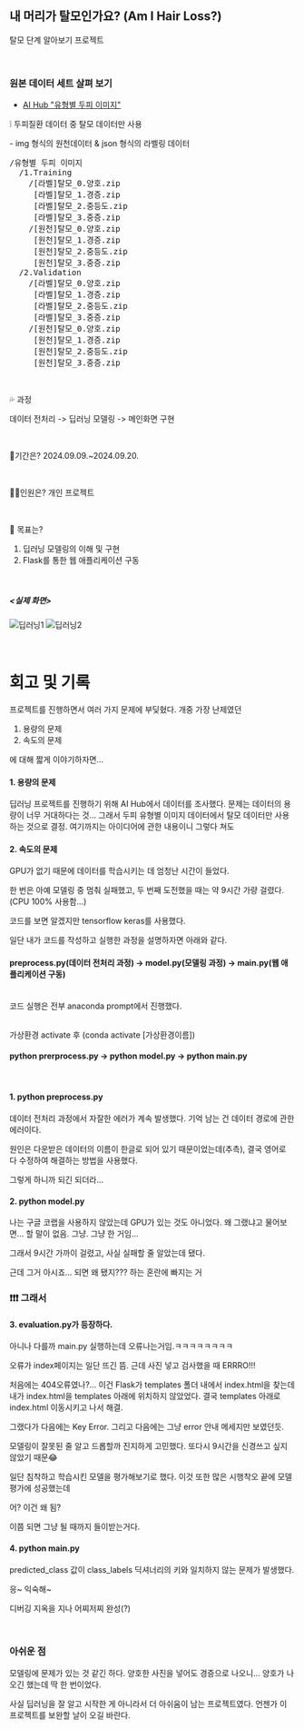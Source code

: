 ## 내 머리가 탈모인가요? (Am I Hair Loss?)

탈모 단계 알아보기 프로젝트

<br>

### 원본 데이터 세트 살펴 보기

* [AI Hub "유형별 두피 이미지"](https://aihub.or.kr/aihubdata/data/view.do?currMenu=115&topMenu=100&aihubDataSe=data&dataSetSn=216)
<p> ❕ 두피질환 데이터 중 탈모 데이터만 사용</p>
<p>- img 형식의 원천데이터 & json 형식의 라벨링 데이터</p>
<pre>
/유형별 두피 이미지
  /1.Training
    /[라벨]탈모_0.양호.zip
     [라벨]탈모_1.경증.zip
     [라벨]탈모_2.중등도.zip
     [라벨]탈모_3.중증.zip
    /[원천]탈모_0.양호.zip
     [원천]탈모_1.경증.zip
     [원천]탈모_2.중등도.zip
     [원천]탈모_3.중증.zip
  /2.Validation
    /[라벨]탈모_0.양호.zip
     [라벨]탈모_1.경증.zip
     [라벨]탈모_2.중등도.zip
     [라벨]탈모_3.중증.zip
    /[원천]탈모_0.양호.zip
     [원천]탈모_1.경증.zip
     [원천]탈모_2.중등도.zip
     [원천]탈모_3.중증.zip
</pre>

<br>

💦 과정

데이터 전처리 -> 딥러닝 모델링 -> 메인화면 구현

<br>

📃기간은? 2024.09.09.~2024.09.20.

<br>

🤷‍♂️인원은? 개인 프로젝트

<br>

💫 목표는?

1. 딥러닝 모델링의 이해 및 구현
2. Flask를 통한 웹 애플리케이션 구동

<br>

##### <실제 화면>
![딥러닝1](https://github.com/user-attachments/assets/bac519d4-6fc2-470b-8eb8-fd649d41c992)
![딥러닝2](https://github.com/user-attachments/assets/e429a578-9153-43c9-b79d-cf9748060386)

<br>

# 회고 및 기록

프로젝트를 진행하면서 여러 가지 문제에 부딪혔다. 개중 가장 난제였던
1. 용량의 문제
2. 속도의 문제

에 대해 짧게 이야기하자면...


#### 1. 용량의 문제

딥러닝 프로젝트를 진행하기 위해 AI Hub에서 데이터를 조사했다. 문제는 데이터의 용량이 너무 거대하다는 것...
그래서 두피 유형별 이미지 데이터에서 탈모 데이터만 사용하는 것으로 결정. 여기까지는 아이디어에 관한 내용이니 그렇다 쳐도


#### 2. 속도의 문제

GPU가 없기 때문에 데이터를 학습시키는 데 엄청난 시간이 들었다.

한 번은 아예 모델링 중 멈춰 실패했고,
두 번째 도전했을 때는 약 9시간 가량 걸렸다. (CPU 100% 사용함...)

코드를 보면 알겠지만 tensorflow keras를 사용했다.

일단 내가 코드를 작성하고 실행한 과정을 설명하자면 아래와 같다.

#### preprocess.py(데이터 전처리 과정) -> model.py(모델링 과정) -> main.py(웹 애플리케이션 구동)
<br>
코드 실행은 전부 anaconda prompt에서 진행했다.

<br>가상환경 activate 후 (conda activate [가상환경이름])

#### python prerprocess.py -> python model.py -> python main.py
<br> 

#### 1. python preprocess.py

데이터 전처리 과정에서 자잘한 에러가 계속 발생했다. 기억 남는 건 데이터 경로에 관한 에러이다.

원인은 다운받은 데이터의 이름이 한글로 되어 있기 때문이었는데(추측), 결국 영어로 다 수정하여 해결하는 방법을 사용했다.

그렇게 하니까 되긴 되더라...


#### 2. python model.py

나는 구글 코랩을 사용하지 않았는데 GPU가 있는 것도 아니었다. 왜 그랬냐고 물어보면... 할 말이 없음. 그냥. 그냥 한 거임...

그래서 9시간 가까이 걸렸고, 사실 실패할 줄 알았는데 됐다.

근데 그거 아시죠... 되면 왜 됐지??? 하는 혼란에 빠지는 거


### ❗❗❗ 그래서
#### 3. evaluation.py가 등장하다.

아니나 다를까 main.py 실행하는데 오류나는거임.ㅋㅋㅋㅋㅋㅋㅋㅋ

오류가 index페이지는 일단 뜨긴 뜸. 근데 사진 넣고 검사했을 때 ERRRO!!!

처음에는 404오류였나?...  이건 Flask가 templates 폴더 내에서 index.html을 찾는데 내가 index.html을 templates 아래에 위치하지 않았었다.
결국 templates 아래로 index.html 이동시키고 나서 해결.

그랬다가 다음에는 Key Error. 그리고 다음에는 그냥 error 안내 메세지만 보였던듯.

모델링이 잘못된 줄 알고 드롭할까 진지하게 고민했다. 또다시 9시간을 신경쓰고 싶지 않았기 때문😂

일단 침착하고 학습시킨 모델을 평가해보기로 했다. 이것 또한 많은 시행착오 끝에 모델 평가에 성공했는데

어? 이건 왜 됨?

이쯤 되면 그냥 될 때까지 들이받는거다.


#### 4. python main.py

predicted_class 값이 class_labels 딕셔너리의 키와 일치하지 않는 문제가 발생했다.

응~ 익숙해~

디버깅 지옥을 지나 어찌저찌 완성(?)

<br>

### 아쉬운 점

모델링에 문제가 있는 것 같긴 하다. 양호한 사진을 넣어도 경증으로 나오니... 양호가 나오긴 했는데 딱 한 번이었다.

사실 딥러닝을 잘 알고 시작한 게 아니라서 더 아쉬움이 남는 프로젝트였다. 언젠가 이 프로젝트를 보완할 날이 오길 바란다.
